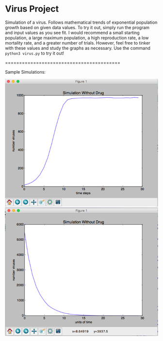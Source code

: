 # Virus Project
Simulation of a virus. Follows mathematical trends of exponential population growth based on given data values.
To try it out, simply run the program and input values as you see fit. I would recommend a small starting population,
a large maximum population, a high reproduction rate, a low mortality rate, and a greater number of trials. However,
feel free to tinker with these values and study the graphs as necessary. Use the command `python3 virus.py` to try it out!

=========================================

Sample Simulations:

![Alt text](SampleVirus.png)
![Alt text](SampleVirus2.png)
